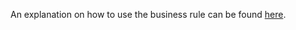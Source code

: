 An explanation on how to use the business rule can be found [here](https://daniels-notes.de/posts/2021/reusable-feedback-mail).
